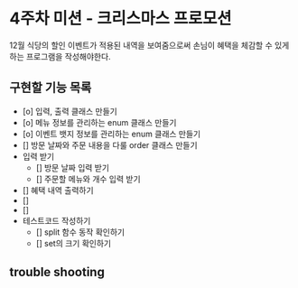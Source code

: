 # 4주차 미션 - 크리스마스 프로모션

12월 식당의 할인 이벤트가 적용된 내역을 보여줌으로써 손님이 혜택을 체감할 수 있게 하는 프로그램을 작성해야한다.

## 구현할 기능 목록

- [o] 입력, 출력 클래스 만들기
- [o] 메뉴 정보를 관리하는 enum 클래스 만들기
- [o] 이벤트 뱃지 정보를 관리하는 enum 클래스 만들기
- [] 방문 날짜와 주문 내용을 다룰 order 클래스 만들기
- 입력 받기
    - [] 방문 날짜 입력 받기
    - [] 주문할 메뉴와 개수 입력 받기
- [] 혜택 내역 출력하기
- []
- []
- 테스트코드 작성하기
    - [] split 함수 동작 확인하기
    - [] set의 크기 확인하기

## trouble shooting
